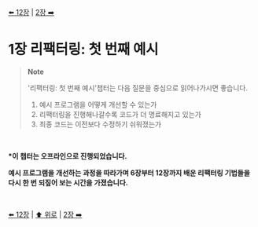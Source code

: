 [⬅️ 12장](https://github.com/read-with-us/refactoring/tree/main/ch12) | [2장 ➡️](https://github.com/read-with-us/refactoring/tree/main/ch02)

# 1장 리팩터링: 첫 번째 예시

> **Note**
>
> '리팩터링: 첫 번째 예시'챕터는 다음 질문을 중심으로 읽어나가시면 좋습니다.
>
> 1. 예시 프로그램을 어떻게 개선할 수 있는가
> 2. 리팩터링을 진행해나갈수록 코드가 더 명료해지고 있는가
> 3. 최종 코드는 이전보다 수정하기 쉬워졌는가

<br>

**\*이 챕터는 오프라인으로 진행되었습니다.**

**예시 프로그램을 개선하는 과정을 따라가며 6장부터 12장까지 배운 리팩터링 기법들을 다시 한 번 되짚어 보는 시간을 가졌습니다.**

<br>

[⬅️ 12장](https://github.com/read-with-us/refactoring/tree/main/ch12) | [⬆️ 위로](#1장-리팩터링-첫-번째-예시) | [2장 ➡️](https://github.com/read-with-us/refactoring/tree/main/ch02)
